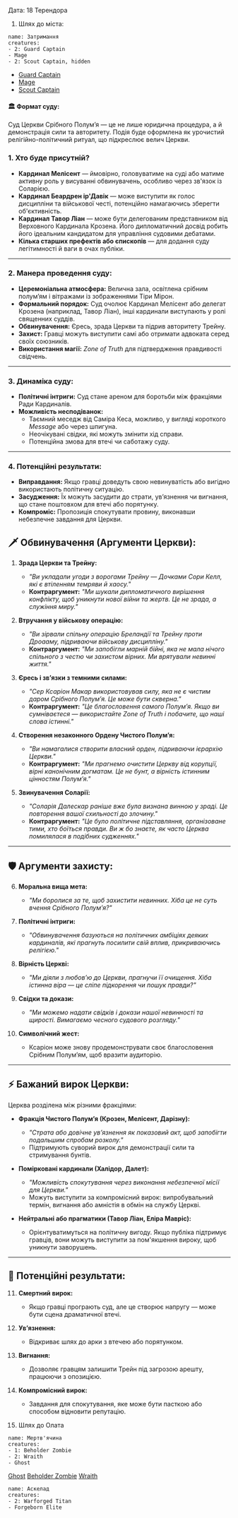 Дата: 18 Терендора

1. Шлях до міста:
```encounter 
name: Затримання
creatures: 
- 2: Guard Captain
- Mage
- 2: Scout Captain, hidden
```
- [Guard Captain](https://www.dndbeyond.com/monsters/5195064-guard-captain)
- [Mage](https://www.dndbeyond.com/monsters/4831023-mage)
- [Scout Captain](https://www.dndbeyond.com/monsters/5195197-scout-captain)
#### 🏛️ **Формат суду:**

Суд Церкви Срібного Полум’я — це не лише юридична процедура, а й демонстрація сили та авторитету. Подія буде оформлена як урочистий релігійно-політичний ритуал, що підкреслює велич Церкви.

### **1. Хто буде присутній?**

- **Кардинал Мелісент** — ймовірно, головуватиме на суді або матиме активну роль у висуванні обвинувачень, особливо через зв'язок із Соларією.
- **Кардинал Беардрен ір'Давік** — може виступити як голос дисципліни та військової честі, потенційно намагаючись зберегти об'єктивність.
- **Кардинал Тавор Ліан** — може бути делегованим представником від Верховного Кардинала Крозена. Його дипломатичний досвід робить його ідеальним кандидатом для управління судовими дебатами.
- **Кілька старших префектів або єпископів** — для додання суду легітимності й ваги в очах публіки.

---

### **2. Манера проведення суду:**

- **Церемоніальна атмосфера:** Велична зала, освітлена срібним полум’ям і вітражами із зображеннями Тіри Мірон.
- **Формальний порядок:** Суд очолює Кардинал Мелісент або делегат Крозена (наприклад, Тавор Ліан), інші кардинали виступають у ролі священних суддів.
- **Обвинувачення:** Єресь, зрада Церкви та підрив авторитету Трейну.
- **Захист:** Гравці можуть виступити самі або отримати адвоката серед своїх союзників.
- **Використання магії:** _Zone of Truth_ для підтвердження правдивості свідчень.

---

### **3. Динаміка суду:**

- **Політичні інтриги:** Суд стане ареном для боротьби між фракціями Ради Кардиналів.
- **Можливість несподіванок:**
    - Таємний меседж від Саміра Кеса, можливо, у вигляді короткого _Message_ або через шпигуна.
    - Неочікувані свідки, які можуть змінити хід справи.
    - Потенційна змова для втечі чи саботажу суду.

---

### **4. Потенційні результати:**

- **Виправдання:** Якщо гравці доведуть свою невинуватість або вигідно використають політичну ситуацію.
- **Засудження:** Їх можуть засудити до страти, ув’язнення чи вигнання, що стане поштовхом для втечі або порятунку.
- **Компроміс:** Пропозиція спокутувати провину, виконавши небезпечне завдання для Церкви.

## 🗡️ **Обвинувачення (Аргументи Церкви):**

1. **Зрада Церкви та Трейну:**
    
    - _"Ви укладали угоди з ворогами Трейну — Дочками Сори Келл, які є втіленням темряви й хаосу."_
    - **Контраргумент:** _"Ми шукали дипломатичного вирішення конфлікту, щоб уникнути нової війни та жертв. Це не зрада, а служіння миру."_
2. **Втручання у військову операцію:**
    
    - _"Ви зірвали спільну операцію Бреландії та Трейну проти Дроааму, підриваючи військову дисципліну."_
    - **Контраргумент:** _"Ми запобігли марній бійні, яка не мала нічого спільного з честю чи захистом вірних. Ми врятували невинні життя."_
3. **Єресь і зв’язки з темними силами:**
    
    - _"Сер Ксаріон Макар використовував силу, яка не є чистим даром Срібного Полум’я. Це може бути скверна."_
    - **Контраргумент:** _"Це благословення самого Полум’я. Якщо ви сумніваєтеся — використайте _Zone of Truth_ і побачите, що наші слова істинні."_
4. **Створення незаконного Ордену Чистого Полум’я:**
    
    - _"Ви намагалися створити власний орден, підриваючи ієрархію Церкви."_
    - **Контраргумент:** _"Ми прагнемо очистити Церкву від корупції, вірні канонічним догматам. Це не бунт, а вірність істинним цінностям Полум’я."_
5. **Звинувачення Соларії:**
    
    - _"Соларія Далескар раніше вже була визнана винною у зраді. Це повторення вашої схильності до злочину."_
    - **Контраргумент:** _"Це було політичне підставляння, організоване тими, хто боїться правди. Ви ж бо знаєте, як часто Церква помилялася в подібних судженнях."_

---

## 🛡️ **Аргументи захисту:**

6. **Моральна вища мета:**
    
    - _"Ми боролися за те, щоб захистити невинних. Хіба це не суть вчення Срібного Полум’я?"_
7. **Політичні інтриги:**
    
    - _"Обвинувачення базуються на політичних амбіціях деяких кардиналів, які прагнуть посилити свій вплив, прикриваючись релігією."_
8. **Вірність Церкві:**
    
    - _"Ми діяли з любов’ю до Церкви, прагнучи її очищення. Хіба істинна віра — це сліпе підкорення чи пошук правди?"_
9. **Свідки та докази:**
    
    - _"Ми можемо надати свідків і докази нашої невинності та щирості. Вимагаємо чесного судового розгляду."_
10. **Символічний жест:**
    
    - Ксаріон може знову продемонструвати своє благословення Срібним Полум’ям, щоб вразити аудиторію.

---

## ⚡ **Бажаний вирок Церкви:**

Церква розділена між різними фракціями:

- **Фракція Чистого Полум’я (Крозен, Мелісент, Дарізну):**
    
    - _"Страта або довічне ув’язнення як показовий акт, щоб запобігти подальшим спробам розколу."_
    - Підтримують суворий вирок для демонстрації сили та стримування бунтів.
- **Помірковані кардинали (Халідор, Далет):**
    
    - _"Можливість спокутування через виконання небезпечної місії для Церкви."_
    - Можуть виступити за компромісний вирок: випробувальний термін, вигнання або амністія в обмін на службу Церкві.
- **Нейтральні або прагматики (Тавор Ліан, Еліра Мавріс):**
    
    - Орієнтуватимуться на політичну вигоду. Якщо публіка підтримує гравців, вони можуть виступити за пом'якшення вироку, щоб уникнути заворушень.

---

## 🎯 **Потенційні результати:**

11. **Смертний вирок:**
    
    - Якщо гравці програють суд, але це створює напругу — може бути сцена драматичної втечі.
12. **Ув’язнення:**
    
    - Відкриває шлях до арки з втечею або порятунком.
13. **Вигнання:**
    
    - Дозволяє гравцям залишити Трейн під загрозою арешту, працюючи з опозицією.
14. **Компромісний вирок:**
    
    - Завдання для спокутування, яке може бути пасткою або способом відновити репутацію.



15. Шлях до Олата
```encounter 
name: Мертв'ячина
creatures: 
- 1: Beholder Zombie
- 2: Wraith
- Ghost
```
[Ghost](https://www.dndbeyond.com/monsters/5195008-ghost)
[Beholder Zombie](https://www.dndbeyond.com/monsters/5194922-beholder-zombie)
[Wraith](https://www.dndbeyond.com/monsters/5174960-wraith)
```encounter 
name: Аскелад
creatures: 
- 2: Warforged Titan
- Forgeborn Elite
```
